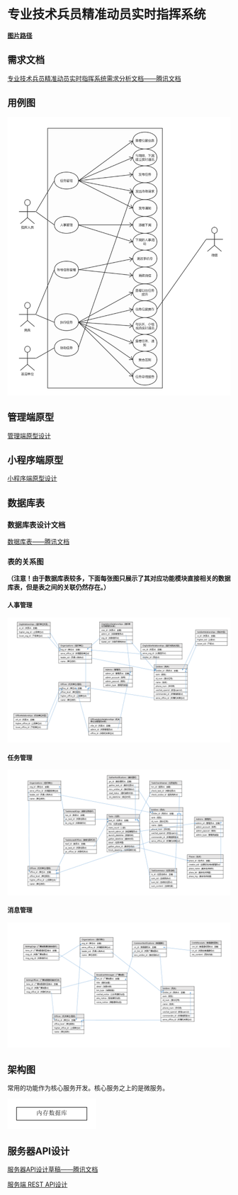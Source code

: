 # 专业技术兵员精准动员实时指挥系统

**[图片路径](https://github.com/MBControlGroup/command-system/tree/master/design_docs)**

## 需求文档


[专业技术兵员精准动员实时指挥系统需求分析文档——腾讯文档](https://docs.qq.com/doc/BqI21X2yZIht10CYh118PMy61XMWSz0bstpX19oZGS19zfpI4 )

## 用例图

![用例图](./design_docs/usecase.png)

## 管理端原型

[管理端原型设计](https://2njuqd.axshare.com/#g=1&p=登录)

## 小程序端原型

[小程序端原型设计](https://modao.cc/app/9KNjMcOJs03gnrgyfRhmxdM7LAljs7Q)

## 数据库表

### 数据库表设计文档

[数据库表——腾讯文档](https://docs.qq.com/sheet/BqI21X2yZIht1OeHzN4IrNKM2LZciQ4P11Qd4rnIMT4aCLK84 )

### 表的关系图

**（注意！由于数据库表较多，下面每张图只展示了其对应功能模块直接相关的数据库表，但是表之间的关联仍然存在。）**

#### 人事管理

![org_architecture](./design_docs/db/org_architecture.png)

#### 任务管理

![task](./design_docs/db/task.png)

#### 消息管理

![notification](./design_docs/db/notification.png)

## 架构图

常用的功能作为核心服务开发。核心服务之上的是微服务。

![架构图](./design_docs/architecture.png)

## 服务器API设计

[服务器API设计草稿——腾讯文档](https://docs.qq.com/doc/BqI21X2yZIht1LMhNH4XCzrf144lFz2m6eW641MPyi0BOmg03)

[服务端 REST API设计](https://pmcs.docs.apiary.io/#)

